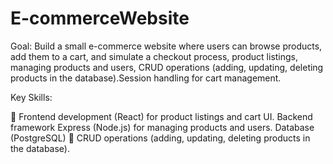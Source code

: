 # E-commerceWebsite

Goal:
Build a small e-commerce website where users can browse products, add them to a cart, and simulate a checkout process, product listings, managing products and users, CRUD operations (adding, updating, deleting products in the database).Session handling for cart management.

Key Skills:

 Frontend development (React) for product listings and
cart UI.
Backend framework	Express (Node.js) for managing products
and users.
Database	(PostgreSQL)
 CRUD operations (adding, updating, deleting products in the
database).
